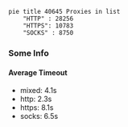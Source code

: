 
```mermaid
pie title 40645 Proxies in list
    "HTTP" : 28256
    "HTTPS": 10783
    "SOCKS" : 8750
```

### Some Info
#### Average Timeout

- mixed: 4.1s
- http: 2.3s
- https: 8.1s
- socks: 6.5s